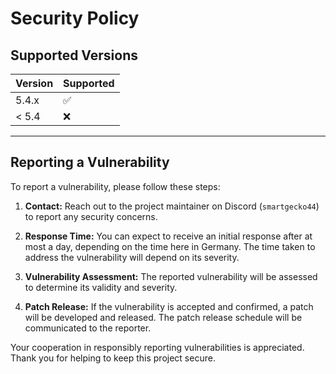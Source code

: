 # Security Policy

## Supported Versions

| Version | Supported          |
|---------|--------------------|
| 5.4.x   | :white_check_mark: |
| < 5.4   | :x:                |
___
## Reporting a Vulnerability

To report a vulnerability, please follow these steps:

1. **Contact:** Reach out to the project maintainer on Discord (`smartgecko44`) to report any security concerns.

2. **Response Time:** You can expect to receive an initial response after at most a day, depending on the time here in Germany. The time taken to address the vulnerability will depend on its severity.

3. **Vulnerability Assessment:** The reported vulnerability will be assessed to determine its validity and severity.

4. **Patch Release:** If the vulnerability is accepted and confirmed, a patch will be developed and released. The patch release schedule will be communicated to the reporter.

Your cooperation in responsibly reporting vulnerabilities is appreciated. Thank you for helping to keep this project secure.
